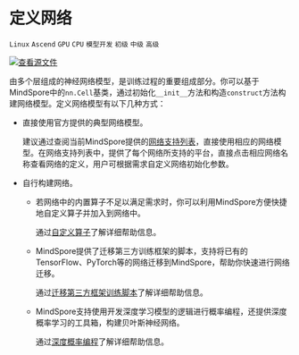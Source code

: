 # 定义网络

`Linux` `Ascend` `GPU` `CPU` `模型开发` `初级` `中级` `高级`

[![查看源文件](../_static/logo_source.png)](https://gitee.com/mindspore/docs/blob/r1.2/tutorials/training/source_zh_cn/use/defining_the_network.md)

由多个层组成的神经网络模型，是训练过程的重要组成部分。你可以基于MindSpore中的`nn.Cell`基类，通过初始化`__init__`方法和构造`construct`方法构建网络模型。定义网络模型有以下几种方式：

- 直接使用官方提供的典型网络模型。

  建议通过查阅当前MindSpore提供的[网络支持列表](https://www.mindspore.cn/doc/note/zh-CN/r1.2/network_list_ms.html)，直接使用相应的网络模型。在网络支持列表中，提供了每个网络所支持的平台，直接点击相应网络名称查看网络的定义，用户可根据需求自定义网络初始化参数。

- 自行构建网络。

    - 若网络中的内置算子不足以满足需求时，你可以利用MindSpore方便快捷地自定义算子并加入到网络中。

      通过[自定义算子](https://www.mindspore.cn/tutorial/training/zh-CN/r1.2/advanced_use/custom_operator.html)了解详细帮助信息。

    - MindSpore提供了迁移第三方训练框架的脚本，支持将已有的TensorFlow、PyTorch等的网络迁移到MindSpore，帮助你快速进行网络迁移。

      通过[迁移第三方框架训练脚本](https://www.mindspore.cn/tutorial/training/zh-CN/r1.2/advanced_use/migrate_script.html)了解详细帮助信息。

    - MindSpore支持使用开发深度学习模型的逻辑进行概率编程，还提供深度概率学习的工具箱，构建贝叶斯神经网络。

      通过[深度概率编程](https://www.mindspore.cn/tutorial/training/zh-CN/r1.2/advanced_use/apply_deep_probability_programming.html)了解详细帮助信息。
